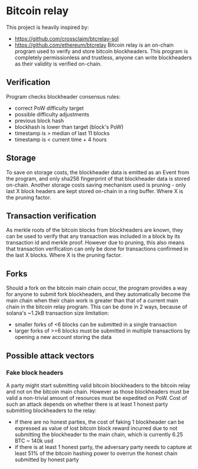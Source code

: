 # Bitcoin relay

This project is heavily inspired by:
- https://github.com/crossclaim/btcrelay-sol
- https://github.com/ethereum/btcrelay
Bitcoin relay is an on-chain program used to verify and store bitcoin blockheaders. This program is completely permissionless and trustless, anyone can write blockheaders as their validity is verified on-chain.

## Verification
Program checks blockheader consensus rules:
- correct PoW difficulty target
- possible difficulty adjustments
- previous block hash
- blockhash is lower than target (block's PoW)
- timestamp is > median of last 11 blocks
- timestamp is < current time + 4 hours

## Storage
To save on storage costs, the blockheader data is emitted as an Event from the program, and only sha256 fingerprint of that blockheader data is stored on-chain.
Another storage costs saving mechanism used is pruning - only last X block headers are kept stored on-chain in a ring buffer. Where X is the pruning factor.

## Transaction verification
As merkle roots of the bitcoin blocks from blockheaders are known, they can be used to verify that any transaction was included in a block by its transaction id and merkle proof. However due to pruning, this also means that transaction verification can only be done for transactions confirmed in the last X blocks. Where X is the pruning factor.

## Forks
Should a fork on the bitcoin main chain occur, the program provides a way for anyone to submit fork blockheaders, and they automatically become the main chain when their chain work is greater than that of a current main chain in the bitcoin relay program.
This can be done in 2 ways, because of solana's \~1.2kB transaction size limitation:
- smaller forks of <6 blocks can be submitted in a single transaction
- larger forks of >=6 blocks must be submitted in multiple transactions by opening a new account storing the data

## Possible attack vectors
### Fake block headers
A party might start submitting valid bitcoin blockheaders to the bitcoin relay and not on the bitcoin main chain. However as those blockheaders must be valid a non-trivial amount of resources must be expedited on PoW. Cost of such an attack depends on whether there is at least 1 honest party submitting blockheaders to the relay:
- if there are no honest parties, the cost of faking 1 blockheader can be expressed as value of lost bitcoin block reward incurred due to not submitting the blockheader to the main chain, which is currently 6.25 BTC ~ 140k usd
- if there is at least 1 honest party, the adversary party needs to capture at least 51% of the bitcoin hashing power to overrun the honest chain submitted by honest party
